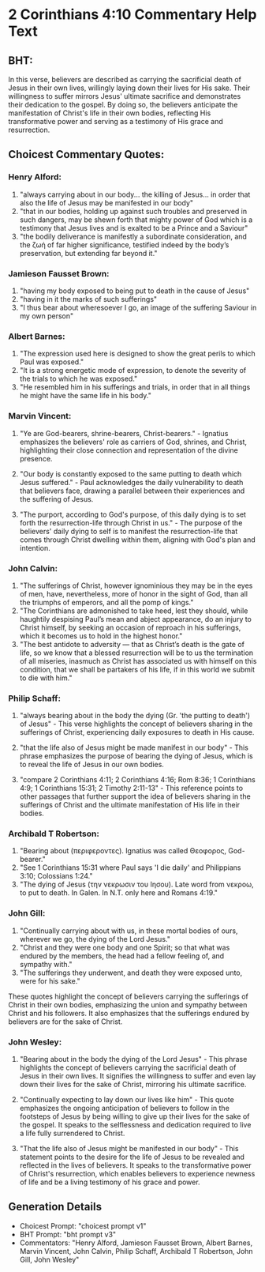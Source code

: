 # 2 Corinthians 4:10 Commentary Help Text

## BHT:
In this verse, believers are described as carrying the sacrificial death of Jesus in their own lives, willingly laying down their lives for His sake. Their willingness to suffer mirrors Jesus' ultimate sacrifice and demonstrates their dedication to the gospel. By doing so, the believers anticipate the manifestation of Christ's life in their own bodies, reflecting His transformative power and serving as a testimony of His grace and resurrection.

## Choicest Commentary Quotes:
### Henry Alford:
1. "always carrying about in our body... the killing of Jesus... in order that also the life of Jesus may be manifested in our body"
2. "that in our bodies, holding up against such troubles and preserved in such dangers, may be shewn forth that mighty power of God which is a testimony that Jesus lives and is exalted to be a Prince and a Saviour"
3. "the bodily deliverance is manifestly a subordinate consideration, and the ζωή of far higher significance, testified indeed by the body’s preservation, but extending far beyond it."

### Jamieson Fausset Brown:
1. "having my body exposed to being put to death in the cause of Jesus"
2. "having in it the marks of such sufferings"
3. "I thus bear about wheresoever I go, an image of the suffering Saviour in my own person"

### Albert Barnes:
1. "The expression used here is designed to show the great perils to which Paul was exposed."
2. "It is a strong energetic mode of expression, to denote the severity of the trials to which he was exposed."
3. "He resembled him in his sufferings and trials, in order that in all things he might have the same life in his body."

### Marvin Vincent:
1. "Ye are God-bearers, shrine-bearers, Christ-bearers." - Ignatius emphasizes the believers' role as carriers of God, shrines, and Christ, highlighting their close connection and representation of the divine presence.

2. "Our body is constantly exposed to the same putting to death which Jesus suffered." - Paul acknowledges the daily vulnerability to death that believers face, drawing a parallel between their experiences and the suffering of Jesus.

3. "The purport, according to God's purpose, of this daily dying is to set forth the resurrection-life through Christ in us." - The purpose of the believers' daily dying to self is to manifest the resurrection-life that comes through Christ dwelling within them, aligning with God's plan and intention.

### John Calvin:
1. "The sufferings of Christ, however ignominious they may be in the eyes of men, have, nevertheless, more of honor in the sight of God, than all the triumphs of emperors, and all the pomp of kings."
2. "The Corinthians are admonished to take heed, lest they should, while haughtily despising Paul’s mean and abject appearance, do an injury to Christ himself, by seeking an occasion of reproach in his sufferings, which it becomes us to hold in the highest honor."
3. "The best antidote to adversity — that as Christ’s death is the gate of life, so we know that a blessed resurrection will be to us the termination of all miseries, inasmuch as Christ has associated us with himself on this condition, that we shall be partakers of his life, if in this world we submit to die with him."

### Philip Schaff:
1. "always bearing about in the body the dying (Gr. 'the putting to death') of Jesus" - This verse highlights the concept of believers sharing in the sufferings of Christ, experiencing daily exposures to death in His cause. 

2. "that the life also of Jesus might be made manifest in our body" - This phrase emphasizes the purpose of bearing the dying of Jesus, which is to reveal the life of Jesus in our own bodies. 

3. "compare 2 Corinthians 4:11; 2 Corinthians 4:16; Rom 8:36; 1 Corinthians 4:9; 1 Corinthians 15:31; 2 Timothy 2:11-13" - This reference points to other passages that further support the idea of believers sharing in the sufferings of Christ and the ultimate manifestation of His life in their bodies.

### Archibald T Robertson:
1. "Bearing about (περιφεροντες). Ignatius was called Θεοφορος, God-bearer." 
2. "See 1 Corinthians 15:31 where Paul says 'I die daily' and Philippians 3:10; Colossians 1:24." 
3. "The dying of Jesus (την νεκρωσιν του Ιησου). Late word from νεκροω, to put to death. In Galen. In N.T. only here and Romans 4:19."

### John Gill:
1. "Continually carrying about with us, in these mortal bodies of ours, wherever we go, the dying of the Lord Jesus." 
2. "Christ and they were one body and one Spirit; so that what was endured by the members, the head had a fellow feeling of, and sympathy with."
3. "The sufferings they underwent, and death they were exposed unto, were for his sake."

These quotes highlight the concept of believers carrying the sufferings of Christ in their own bodies, emphasizing the union and sympathy between Christ and his followers. It also emphasizes that the sufferings endured by believers are for the sake of Christ.

### John Wesley:
1. "Bearing about in the body the dying of the Lord Jesus" - This phrase highlights the concept of believers carrying the sacrificial death of Jesus in their own lives. It signifies the willingness to suffer and even lay down their lives for the sake of Christ, mirroring his ultimate sacrifice.

2. "Continually expecting to lay down our lives like him" - This quote emphasizes the ongoing anticipation of believers to follow in the footsteps of Jesus by being willing to give up their lives for the sake of the gospel. It speaks to the selflessness and dedication required to live a life fully surrendered to Christ.

3. "That the life also of Jesus might be manifested in our body" - This statement points to the desire for the life of Jesus to be revealed and reflected in the lives of believers. It speaks to the transformative power of Christ's resurrection, which enables believers to experience newness of life and be a living testimony of his grace and power.


## Generation Details
- Choicest Prompt: "choicest prompt v1"
- BHT Prompt: "bht prompt v3"
- Commentators: "Henry Alford, Jamieson Fausset Brown, Albert Barnes, Marvin Vincent, John Calvin, Philip Schaff, Archibald T Robertson, John Gill, John Wesley"

